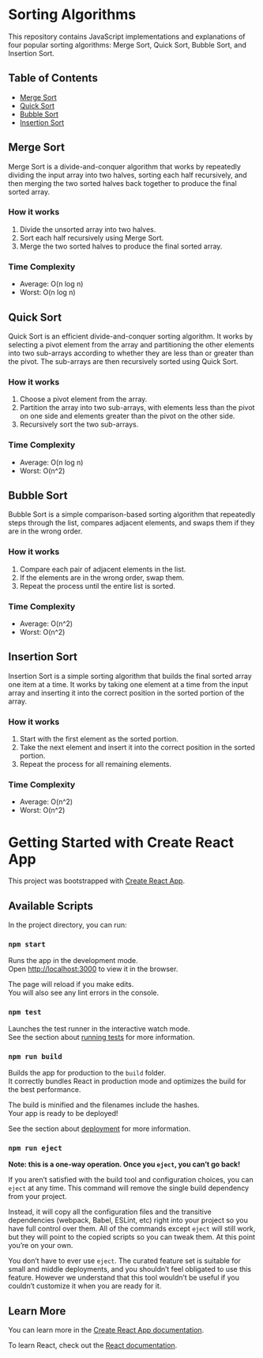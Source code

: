 # Sorting Algorithms

This repository contains JavaScript implementations and explanations of four popular sorting algorithms: Merge Sort, Quick Sort, Bubble Sort, and Insertion Sort.

## Table of Contents
- [Merge Sort](#merge-sort)
- [Quick Sort](#quick-sort)
- [Bubble Sort](#bubble-sort)
- [Insertion Sort](#insertion-sort)

## Merge Sort

Merge Sort is a divide-and-conquer algorithm that works by repeatedly dividing the input array into two halves, sorting each half recursively, and then merging the two sorted halves back together to produce the final sorted array.

### How it works
1. Divide the unsorted array into two halves.
2. Sort each half recursively using Merge Sort.
3. Merge the two sorted halves to produce the final sorted array.

### Time Complexity
- Average: O(n log n)
- Worst: O(n log n)

## Quick Sort

Quick Sort is an efficient divide-and-conquer sorting algorithm. It works by selecting a pivot element from the array and partitioning the other elements into two sub-arrays according to whether they are less than or greater than the pivot. The sub-arrays are then recursively sorted using Quick Sort.

### How it works
1. Choose a pivot element from the array.
2. Partition the array into two sub-arrays, with elements less than the pivot on one side and elements greater than the pivot on the other side.
3. Recursively sort the two sub-arrays.

### Time Complexity
- Average: O(n log n)
- Worst: O(n^2)

## Bubble Sort

Bubble Sort is a simple comparison-based sorting algorithm that repeatedly steps through the list, compares adjacent elements, and swaps them if they are in the wrong order.

### How it works
1. Compare each pair of adjacent elements in the list.
2. If the elements are in the wrong order, swap them.
3. Repeat the process until the entire list is sorted.

### Time Complexity
- Average: O(n^2)
- Worst: O(n^2)

## Insertion Sort

Insertion Sort is a simple sorting algorithm that builds the final sorted array one item at a time. It works by taking one element at a time from the input array and inserting it into the correct position in the sorted portion of the array.

### How it works
1. Start with the first element as the sorted portion.
2. Take the next element and insert it into the correct position in the sorted portion.
3. Repeat the process for all remaining elements.

### Time Complexity
- Average: O(n^2)
- Worst: O(n^2)

# Getting Started with Create React App

This project was bootstrapped with [Create React App](https://github.com/facebook/create-react-app).

## Available Scripts

In the project directory, you can run:

### `npm start`

Runs the app in the development mode.\
Open [http://localhost:3000](http://localhost:3000) to view it in the browser.

The page will reload if you make edits.\
You will also see any lint errors in the console.

### `npm test`

Launches the test runner in the interactive watch mode.\
See the section about [running tests](https://facebook.github.io/create-react-app/docs/running-tests) for more information.

### `npm run build`

Builds the app for production to the `build` folder.\
It correctly bundles React in production mode and optimizes the build for the best performance.

The build is minified and the filenames include the hashes.\
Your app is ready to be deployed!

See the section about [deployment](https://facebook.github.io/create-react-app/docs/deployment) for more information.

### `npm run eject`

**Note: this is a one-way operation. Once you `eject`, you can’t go back!**

If you aren’t satisfied with the build tool and configuration choices, you can `eject` at any time. This command will remove the single build dependency from your project.

Instead, it will copy all the configuration files and the transitive dependencies (webpack, Babel, ESLint, etc) right into your project so you have full control over them. All of the commands except `eject` will still work, but they will point to the copied scripts so you can tweak them. At this point you’re on your own.

You don’t have to ever use `eject`. The curated feature set is suitable for small and middle deployments, and you shouldn’t feel obligated to use this feature. However we understand that this tool wouldn’t be useful if you couldn’t customize it when you are ready for it.

## Learn More

You can learn more in the [Create React App documentation](https://facebook.github.io/create-react-app/docs/getting-started).

To learn React, check out the [React documentation](https://reactjs.org/).
